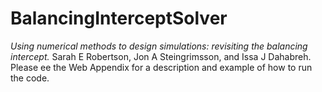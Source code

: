 # BalancingInterceptSolver

*Using numerical methods to design simulations: revisiting the balancing intercept.* Sarah E Robertson, Jon A Steingrimsson, and Issa J Dahabreh. 
Please ee the Web Appendix for a description and example of how to run the code. 
